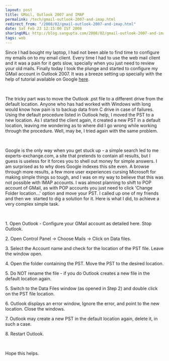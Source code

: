 ```yaml
---
layout: post
title: GMail, Outlook 2007 and IMAP
permalink: /tech/gmail-outlook-2007-and-imap.html
redirect_from: "/2008/02/gmail-outlook-2007-and-imap.html"
date: Sat Feb 23 12:15:00 IST 2008
sharingURL: http://blog.sangupta.com/2008/02/gmail-outlook-2007-and-imap.html
tags: web
---
```


<p>Since I had bought my laptop, I had not been able to find time to configure my emails on to my email client. Every time I had to use the web mail client and it was a pain for it gets slow, specially when you just need to review your old mails. Finally today I took the plunge and started to configure my GMail account in Outlook 2007. It was a breeze setting up specially with the help of tutorial available on Google <a title="Tutorial to configure GMaill with Outlook 2007" href="http://mail.google.com/support/bin/answer.py?answer=77689" target="_blank">here</a>. </p> 
<p>&nbsp;</p> 
<p>The tricky part was to move the Outlook .pst file to a different drive from the default location. Anyone who has had worked with Windows with long would know how pain is to backup data from C drive in case of failures. Using the default procedure listed in Outlook help, I moved the PST to a new location. As I started the client again, it created a new PST in a default location, leaving me wondering as to where did I go wrong while working through the procedure. Well, may be, I tried again with the same problem. </p> 
<p>&nbsp;</p> 
<p>Google is the only way when you get stuck up - a simple search led to me experts-exchange.com, a site that pretends to contain all results, but I guess is useless for it forces you to shell out money for simple answers. I am surprised as to why does Google indexes this site even. A browse through more results, a few more user experiences cursing Microsoft for making simple things so tough, and I was on my way to believe that this was not possible with IMAP accounts. I was almost planning to shift to POP account of GMail, as with POP accounts you just need to click 'Change Folder location...' option and move your PST. I called up one of my friends and then we&nbsp; started to dig a solution for it. Here is what I did, to achieve a very complex simple task.</p> 
<p>&nbsp;</p> 
<p>1. Open Outlook - Configure your GMail account as detailed here. Stop Outlook.</p> 
<p>2. Open Control Panel -&gt; Choose Mails -&gt; Click on Data files.</p> 
<p>3. Select the Account name and check for the location of the PST file. Leave the window open.</p> 
<p>4. Open the folder containing the PST. Move the PST to the desired location.</p> 
<p>5. Do NOT rename the file - if you do Outlook creates a new file in the default location again.</p> 
<p>5. Switch to the Data Files window (as opened in Step 2) and double click on the PST file location.</p> 
<p>6. Outlook displays an error window, Ignore the error, and point to the new location. Close the windows.</p> 
<p>7. Outlook may create a new PST in the default location again, delete it, in such a case.</p> 
<p>8. Restart Outlook.</p> 
<p>&nbsp;</p> 
<p>Hope this helps.</p>
